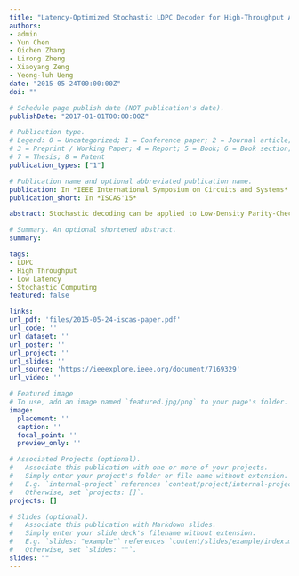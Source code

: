 ```yaml
---
title: "Latency-Optimized Stochastic LDPC Decoder for High-Throughput Applications"
authors:
- admin
- Yun Chen
- Qichen Zhang
- Lirong Zheng
- Xiaoyang Zeng
- Yeong-luh Ueng
date: "2015-05-24T00:00:00Z"
doi: ""

# Schedule page publish date (NOT publication's date).
publishDate: "2017-01-01T00:00:00Z"

# Publication type.
# Legend: 0 = Uncategorized; 1 = Conference paper; 2 = Journal article;
# 3 = Preprint / Working Paper; 4 = Report; 5 = Book; 6 = Book section;
# 7 = Thesis; 8 = Patent
publication_types: ["1"]

# Publication name and optional abbreviated publication name.
publication: In *IEEE International Symposium on Circuits and Systems*
publication_short: In *ISCAS'15*

abstract: Stochastic decoding can be applied to Low-Density Parity-Check codes in order to achieve high throughput with less area. However, most architectures suffer from large decoding latencies, due to the mechanism of stochastic computation. In this paper, three novel strategies, including the LUT-based initialization, the posterior-information-based hard decision and the Bit-Flipping-based post processing, are proposed in order to reduce decoding latency and hence improve throughput. For the standard IEEE 802.3an (2048, 1723) code, simulation indicates 75.7% reduction in average decoding cycles at 4.5 dB with satisfied bit error rate. Moreover, hardware implementation shows that the area of variable node units is reduced significantly in SMIC 65 nm technology.

# Summary. An optional shortened abstract.
summary:

tags:
- LDPC
- High Throughput
- Low Latency
- Stochastic Computing
featured: false

links:
url_pdf: 'files/2015-05-24-iscas-paper.pdf'
url_code: ''
url_dataset: ''
url_poster: ''
url_project: ''
url_slides: ''
url_source: 'https://ieeexplore.ieee.org/document/7169329'
url_video: ''

# Featured image
# To use, add an image named `featured.jpg/png` to your page's folder. 
image:
  placement: ''
  caption: ''
  focal_point: ''
  preview_only: ''

# Associated Projects (optional).
#   Associate this publication with one or more of your projects.
#   Simply enter your project's folder or file name without extension.
#   E.g. `internal-project` references `content/project/internal-project/index.md`.
#   Otherwise, set `projects: []`.
projects: []

# Slides (optional).
#   Associate this publication with Markdown slides.
#   Simply enter your slide deck's filename without extension.
#   E.g. `slides: "example"` references `content/slides/example/index.md`.
#   Otherwise, set `slides: ""`.
slides: ""
---
```

